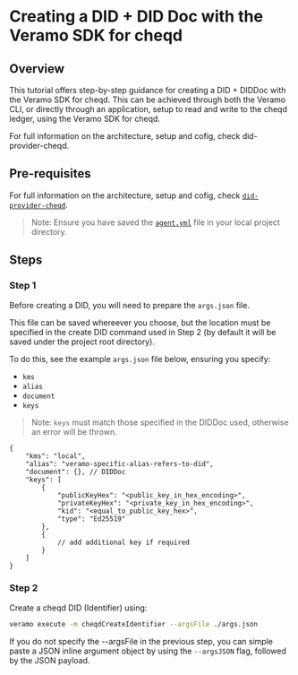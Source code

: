 # Creating a DID + DID Doc with the Veramo SDK for cheqd

## Overview

This tutorial offers step-by-step guidance for creating a DID + DIDDoc with the Veramo SDK for cheqd. This can be achieved through both the Veramo CLI, or directly through an application, setup to read and write to the cheqd ledger, using the Veramo SDK for cheqd.

For full information on the architecture, setup and cofig, check did-provider-cheqd.

## Pre-requisites

For full information on the architecture, setup and cofig, check [`did-provider-cheqd`](https://github.com/cheqd/did-provider-cheqd).

>Note: Ensure you have saved the [`agent.yml`](https://raw.githubusercontent.com/cheqd/did-provider-cheqd/main/agent.yml) file in your local project directory.

## Steps

### Step 1

Before creating a DID, you will need to prepare the `args.json` file.

This file can be saved whereever you choose, but the location must be specified in the create DID command used in Step 2 (by default it will be saved under the project root directory).

To do this, see the example `args.json` file below, ensuring you specify:

* `kms`
* `alias`
* `document`
* `keys`

> Note: `keys` must match those specified in the DIDDoc used, otherwise an error will be thrown.

```jsonc
{
    "kms": "local",
    "alias": "veramo-specific-alias-refers-to-did",
    "document": {}, // DIDDoc
    "keys": [
        {
            "publicKeyHex": "<public_key_in_hex_encoding>",
            "privateKeyHex": "<private_key_in_hex_encoding>",
            "kid": "<equal_to_public_key_hex>",
            "type": "Ed25519"
        },
        {
            // add additional key if required
        }
    ]
}
```

### Step 2

Create a cheqd DID (Identifier) using:

```bash
veramo execute -m cheqdCreateIdentifier --argsFile ./args.json
```

If you do not specify the --argsFile in the previous step, you can simple paste a JSON inline argument object by using the `--argsJSON`  flag, followed by the JSON payload.

